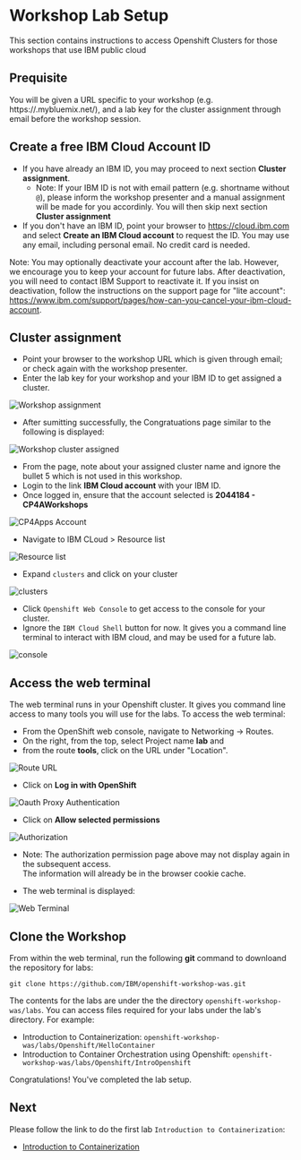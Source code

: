 # Workshop Lab Setup

This section contains instructions to access Openshift Clusters for those workshops that use IBM public cloud

## Prequisite

You will be given a URL specific to your workshop (e.g. https://<workshop name>.mybluemix.net/), and a lab key for the cluster assignment through email before the workshop session. 
 
## Create a free IBM Cloud Account ID

- If you have already an IBM ID, you may proceed to next section **Cluster assignment**.
  - Note: If your IBM ID is not with email pattern (e.g. shortname without `@`), please inform the workshop presenter and a manual assignment will be made for you accordinly. You will then skip next section **Cluster assignment**
- If you don't have an IBM ID, point your browser to https://cloud.ibm.com and select **Create an IBM Cloud account** to request the ID. You may use any email, including personal email. No credit card is needed.

Note: You may optionally deactivate your account after the lab. 
However, we encourage you to keep your account for future labs. 
After deactivation, you will need to contact IBM Support to reactivate it. 
If you insist on deactivation, follow the instructions on the support page for "lite account": https://www.ibm.com/support/pages/how-can-you-cancel-your-ibm-cloud-account.

## Cluster assignment

- Point your browser to the workshop URL which is given through email; or check again with the workshop presenter. 
- Enter the lab key for your workshop and your IBM ID to get assigned a cluster.

![Workshop assignment](images/Initial.jpg)

- After sumitting successfully, the Congratuations page similar to the following is displayed:


![Workshop cluster assigned](images/assignment.jpg)


- From the page, note about your assigned cluster name and ignore the bullet 5 which is not used in this workshop.
- Login to the link **IBM Cloud account** with your IBM ID.
- Once logged in, ensure that the account selected is **2044184 - CP4AWorkshops**

![CP4Apps Account](images/CP4AppsAccount.jpg)

- Navigate to IBM CLoud > Resource list

![Resource list](images/ResourceList.jpg)

- Expand `clusters` and click on your cluster

![clusters](images/Clusters.jpg)

- Click `Openshift Web Console` to get access to the console for your cluster.
- Ignore the `IBM Cloud Shell` button for now. It gives you a command line terminal to interact with IBM cloud, and may be used for a future lab.
 
![console](images/Console.jpg)

## Access the web terminal

The web terminal runs in your Openshift cluster.
It gives you command line access to many tools you will use for the labs. 
To access the web terminal:

- From the OpenShift web console, navigate to Networking -> Routes.  
- On the right, from the top, select Project name **lab** and 
- from the route **tools**, click on the URL under "Location".  

![Route URL](images/tools_route.jpg)

- Click on **Log in with OpenShift**

![Oauth Proxy Authentication](images/oauthproxy.jpg)

- Click on **Allow selected permissions**

![Authorization](images/auth_permission.jpg)

- Note: The authorization permission page above may not display again in the subsequent access.  
The information will already be in the browser cookie cache.

- The web terminal is displayed:

![Web Terminal](images/terminal.jpg)

## Clone the Workshop 

From within the web terminal, run the following **git** command to downloand the repository for labs:

```
git clone https://github.com/IBM/openshift-workshop-was.git
```

The contents for the labs are under the the directory `openshift-workshop-was/labs`. You can access files required for your labs under the lab's directory. For example: 

- Introduction to Containerization: `openshift-workshop-was/labs/Openshift/HelloContainer`
- Introduction to Container Orchestration using Openshift: `openshift-workshop-was/labs/Openshift/IntroOpenshift`

Congratulations! You've completed the lab setup.

## Next
Please follow the link to do the first lab `Introduction to Containerization`:

- [Introduction to Containerization](https://github.com/IBM/openshift-workshop-was/tree/master/labs/Openshift/HelloContainer)


